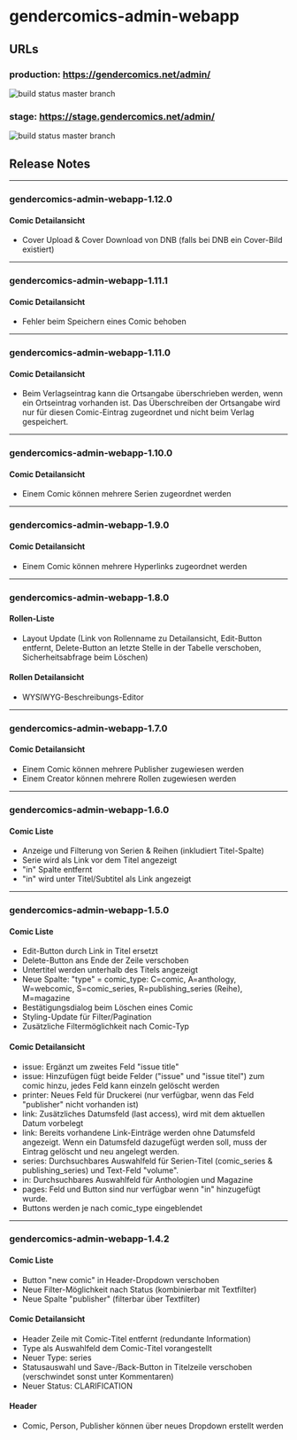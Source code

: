 # gendercomics-admin-webapp

## URLs
### production: https://gendercomics.net/admin/
![build status master branch](https://github.com/gendercomics/admin-webapp/actions/workflows/docker-image-production.yml/badge.svg?branch=master)
### stage: https://stage.gendercomics.net/admin/
![build status master branch](https://github.com/gendercomics/admin-webapp/actions/workflows/docker-image-stage.yml/badge.svg?branch=develop) 

## Release Notes
---
### gendercomics-admin-webapp-1.12.0
#### Comic Detailansicht
- Cover Upload & Cover Download von DNB (falls bei DNB ein Cover-Bild existiert)

---
### gendercomics-admin-webapp-1.11.1
#### Comic Detailansicht
- Fehler beim Speichern eines Comic behoben

---
### gendercomics-admin-webapp-1.11.0
#### Comic Detailansicht
- Beim Verlagseintrag kann die Ortsangabe überschrieben werden, wenn ein Ortseintrag vorhanden ist. Das Überschreiben der Ortsangabe wird nur für diesen Comic-Eintrag zugeordnet und nicht beim Verlag gespeichert.

---
### gendercomics-admin-webapp-1.10.0
#### Comic Detailansicht
- Einem Comic können mehrere Serien zugeordnet werden

---
### gendercomics-admin-webapp-1.9.0
#### Comic Detailansicht
- Einem Comic können mehrere Hyperlinks zugeordnet werden

---
### gendercomics-admin-webapp-1.8.0
#### Rollen-Liste 
- Layout Update (Link von Rollenname zu Detailansicht, Edit-Button entfernt, Delete-Button an letzte Stelle in der Tabelle verschoben, Sicherheitsabfrage beim Löschen)
#### Rollen Detailansicht
- WYSIWYG-Beschreibungs-Editor
---

### gendercomics-admin-webapp-1.7.0

#### Comic Detailansicht
- Einem Comic können mehrere Publisher zugewiesen werden
- Einem Creator können mehrere Rollen zugewiesen werden

---
### gendercomics-admin-webapp-1.6.0

#### Comic Liste
- Anzeige und Filterung von Serien & Reihen (inkludiert Titel-Spalte)
- Serie wird als Link vor dem Titel angezeigt
- "in" Spalte entfernt
- "in" wird unter Titel/Subtitel als Link angezeigt

---
### gendercomics-admin-webapp-1.5.0

#### Comic Liste
- Edit-Button durch Link in Titel ersetzt
- Delete-Button ans Ende der Zeile verschoben
- Untertitel werden unterhalb des Titels angezeigt
- Neue Spalte: "type" = comic_type: C=comic, A=anthology, W=webcomic, S=comic_series, R=publishing_series (Reihe), M=magazine
- Bestätigungsdialog beim Löschen eines Comic
- Styling-Update für Filter/Pagination
- Zusätzliche Filtermöglichkeit nach Comic-Typ

#### Comic Detailansicht
- issue: Ergänzt um zweites Feld "issue title"
- issue: Hinzufügen fügt beide Felder ("issue" und "issue titel") zum comic hinzu, jedes Feld kann einzeln gelöscht werden
- printer: Neues Feld für Druckerei (nur verfügbar, wenn das Feld "publisher" nicht vorhanden ist)
- link: Zusätzliches Datumsfeld (last access), wird mit dem aktuellen Datum vorbelegt
- link: Bereits vorhandene Link-Einträge werden ohne Datumsfeld angezeigt. Wenn ein Datumsfeld dazugefügt werden soll, muss der Eintrag gelöscht und neu angelegt werden.
- series: Durchsuchbares Auswahlfeld für Serien-Titel (comic_series & publishing_series) und Text-Feld "volume".
- in: Durchsuchbares Auswahlfeld für Anthologien und Magazine
- pages: Feld und Button sind nur verfügbar wenn "in" hinzugefügt wurde.
- Buttons werden je nach comic_type eingeblendet

---
### gendercomics-admin-webapp-1.4.2

#### Comic Liste
- Button "new comic" in Header-Dropdown verschoben
- Neue Filter-Möglichkeit nach Status (kombinierbar mit Textfilter)
- Neue Spalte "publisher" (filterbar über Textfilter)

#### Comic Detailansicht
- Header Zeile mit Comic-Titel entfernt (redundante Information)
- Type als Auswahlfeld dem Comic-Titel vorangestellt
- Neuer Type: series
- Statusauswahl und Save-/Back-Button in Titelzeile verschoben (verschwindet sonst unter Kommentaren)
- Neuer Status: CLARIFICATION

#### Header
- Comic, Person, Publisher können über neues Dropdown erstellt werden
